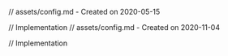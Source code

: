 // assets/config.md - Created on 2020-05-15

// Implementation
// assets/config.md - Created on 2020-11-04

// Implementation
